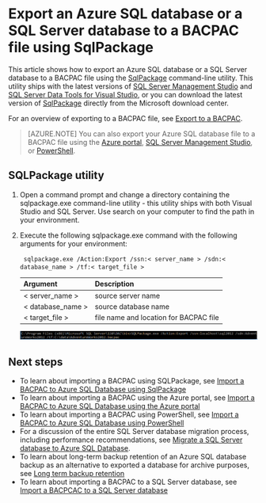 <properties
    pageTitle="SqlPackage: Export a SQL Server database to a BACPAC file (Azure) | Azure"
    description="his article shows how to export a SQL Server database to a BACPAC file using the SqlPackage command-line utility."
    keywords="Azure SQL Database, database migration, export database, export BACPAC file, sqlpackage"
    services="sql-database"
    documentationcenter=""
    author="CarlRabeler"
    manager="jhubbard"
    editor="" />
<tags
    ms.assetid="7b9541c5-5590-4c70-ad36-73007389f6dc"
    ms.service="sql-database"
    ms.custom="migrate and move"
    ms.devlang="NA"
    ms.topic="article"
    ms.tgt_pltfrm="NA"
    ms.workload="sqldb-migrate"
    ms.date="02/07/2017"
    wacn.date=""
    ms.author="carlrab" />

# Export an Azure SQL database or a SQL Server database to a BACPAC file using SqlPackage

This article shows how to export an Azure SQL database or a SQL Server database to a BACPAC file using the [SqlPackage](https://msdn.microsoft.com/zh-cn/library/hh550080.aspx) command-line utility. This utility ships with the latest versions of [SQL Server Management Studio](https://msdn.microsoft.com/zh-cn/library/mt238290.aspx) and [SQL Server Data Tools for Visual Studio](https://msdn.microsoft.com/zh-cn/library/mt204009.aspx), or you can download the latest version of [SqlPackage](https://www.microsoft.com/download/details.aspx?id=53876) directly from the Microsoft download center.

For an overview of exporting to a BACPAC file, see [Export to a BACPAC](/documentation/articles/sql-database-export/).

> [AZURE.NOTE]
> You can also export your Azure SQL database file to a BACPAC file using the [Azure portal](/documentation/articles/sql-database-export-portal/), [SQL Server Management Studio](/documentation/articles/sql-database-export-ssms/), or [PowerShell](/documentation/articles/sql-database-export-powershell/).

## SQLPackage utility

1. Open a command prompt and change a directory containing the sqlpackage.exe command-line utility - this utility ships with both Visual Studio and SQL Server. Use search on your computer to find the path in your environment.
2. Execute the following sqlpackage.exe command with the following arguments for your environment:
   
		sqlpackage.exe /Action:Export /ssn:< server_name > /sdn:< database_name > /tf:< target_file >

   
   | Argument | Description |
   | --- | --- |
   | < server_name > |source server name |
   | < database_name > |source database name |
   | < target_file > |file name and location for BACPAC file |
   
   ![Export a data-tier application from the Tasks menu](./media/sql-database-cloud-migrate/TestForCompatibilityUsingSQLPackage01b.png)

## Next steps

* To learn about importing a BACPAC using SQLPackage, see [Import a BACPAC to Azure SQL Database using SqlPackage](/documentation/articles/sql-database-import-sqlpackage/)
* To learn about importing a BACPAC using the Azure portal, see [Import a BACPAC to Azure SQL Database using the Azure portal](/documentation/articles/sql-database-import-portal/)
* To learn about importing a BACPAC using PowerShell, see [Import a BACPAC to Azure SQL Database using PowerShell](/documentation/articles/sql-database-import-powershell/)
* For a discussion of the entire SQL Server database migration process, including performance recommendations, see [Migrate a SQL Server database to Azure SQL Database](/documentation/articles/sql-database-cloud-migrate/).
* To learn about long-term backup retention of an Azure SQL database backup as an alternative to exported a database for archive purposes, see [Long term backup retention](/documentation/articles/sql-database-long-term-retention/)
* To learn about importing a BACPAC to a SQL Server database, see [Import a BACPCAC to a SQL Server database](https://msdn.microsoft.com/zh-cn/library/hh710052.aspx)


